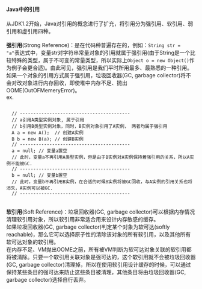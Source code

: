 <h4>Java中的引用</h4>
从JDK1.2开始，Java对引用的概念进行了扩充，将引用分为强引用、软引用、弱引用和虚引用四种。<br/>
<br/>
<b>强引用</b>(Strong Reference)：是在代码种普遍存在的，例如：<code>String str = "a"</code>表达式中，变量str对字符串常量对象的引用就属于强引用(由于String是一个比较特殊的类型，属于不可变的常量类型，所以实际上<code>Object o = new Object()</code>作为例子会更合适)。由此可见，强引用是我们平时所用最多、最熟悉的一种引用。如果一个对象的引用方式属于强引用，垃圾回收器(GC, garbage collector)将不会对改对象进行内存回收，即使堆中内存不足、抛出OOME(OutOFMemeryError)。<br/>
ex.
<pre><code>
  // -----------------------------------------
  // a引用A类型实例对象, 属于引用
  // b引用B类型实例对象，同时，B实例对象引用了A实例， 两者均属于强引用
  A a = new A();  // 创建A实例
  B b = new B(a); // 创建B实例
  // -----------------------------------------
  a = null; // 变量a置空
  // 此时，变量a不再引用A类型实例，但是由于B实例对A实例保持着强引用的关系，所以A实例不能被GC.
  // -----------------------------------------
  b = null; // 变量b置空
  // 此时，变量b不再引用B实例，在合适的时候B实例将被GC回收，与A实例的引用关系也将消失，A实例可以被GC.
  // -----------------------------------------
</code></pre>
<br/>
<b>软引用</b>(Soft Reference)：垃圾回收器(GC, garbage collector)可以根据内存情况清理软引用对象，所以软引用非常适合用来设计内存敏感的缓存。<br/>
如果垃圾回收器(GC, garbage collector)判定某个对象为软可达(softly reachable)，那么它可以选择原子性的清除该对象的所有软引用，以及其他所有软可达对象的软引用。<br/>在内存不足、VM抛出OOME之前，所有被VM判断为软可达对象关联的软引用都将被清除。只要一个软引用关联对象是强可达的，这个软引用就不会被垃圾回收器(GC, garbage collector)清理掉，所以在使用软引用设计缓存的时候，可以通过保持某些条目的强可达来防止这些条目被清理，其他条目将由垃圾回收器(GC, garbage collector)选择自行丢弃。<br/>
<br/>

